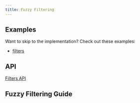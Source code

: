 ```yaml
---
title: Fuzzy Filtering
---
```


## Examples

Want to skip to the implementation? Check out these examples:

- [filters](../framework/react/examples/filters)

## API

[Filters API](../api/features/filters)

## Fuzzy Filtering Guide

